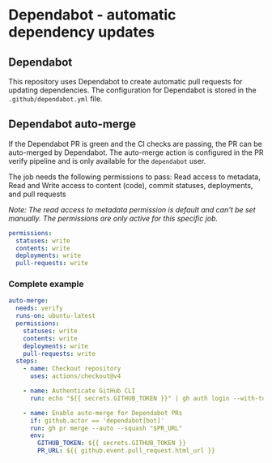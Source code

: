 # Dependabot - automatic dependency updates

## Dependabot

This repository uses Dependabot to create automatic pull requests for updating dependencies.
The configuration for Dependabot is stored in the `.github/dependabot.yml` file.

## Dependabot auto-merge

If the Dependabot PR is green and the CI checks are passing, the PR can be auto-merged by Dependabot.
The auto-merge action is configured in the PR verify pipeline and is only available for the `dependabot` user.

The job needs the following permissions to pass:
Read access to metadata, Read and Write access to content (code), commit statuses, deployments, and pull requests

_Note: The read access to metadata permission is default and can't be set manually. The permissions are only active for this specific job._

```yaml
permissions:
  statuses: write
  contents: write
  deployments: write
  pull-requests: write
```

### Complete example

```yaml
auto-merge:
  needs: verify
  runs-on: ubuntu-latest
  permissions:
    statuses: write
    contents: write
    deployments: write
    pull-requests: write
  steps:
    - name: Checkout repository
      uses: actions/checkout@v4

    - name: Authenticate GitHub CLI
      run: echo "${{ secrets.GITHUB_TOKEN }}" | gh auth login --with-token

    - name: Enable auto-merge for Dependabot PRs
      if: github.actor == 'dependabot[bot]'
      run: gh pr merge --auto --squash "$PR_URL"
      env:
        GITHUB_TOKEN: ${{ secrets.GITHUB_TOKEN }}
        PR_URL: ${{ github.event.pull_request.html_url }}

```
